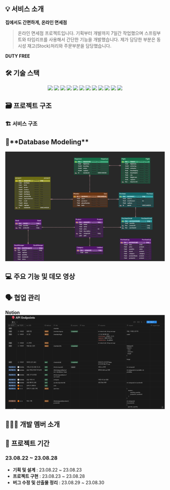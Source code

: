 ## 💡 서비스 소개

**집에서도 간편하게, 온라인 면세점**

> 온라인 면세점 프로젝트입니다. 기획부터 개발까지 7일간 작업했으며 스프링부트와 타임리프를 사용해서 간단한 기능을 개발했습니다. 제가 담당한 부분은 동시성 재고(Stock)처리와 주문부분을 담당했습니다.

**DUTY FREE**

## 🛠️ 기술 스택

<div style="text-align:center">

<img src="https://img.shields.io/badge/thymeleaf-005F0F?style=for-the-badge&logo=thymeleaf&logoColor=white">  
<img src="https://img.shields.io/badge/jquery-0769AD?style=for-the-badge&logo=jquery&logoColor=white">  
<img src="https://img.shields.io/badge/mariadb-003545?style=for-the-badge&logo=mariadb&logoColor=white">  
  <img src="https://img.shields.io/badge/java-007396?style=for-the-badge&logo=java&logoColor=white">  <img src="https://img.shields.io/badge/spring-6DB33F?style=for-the-badge&logo=spring&logoColor=white"> 
  <img src="https://img.shields.io/badge/springboot-6DB33F?style=for-the-badge&logo=springboot&logoColor=white"> <img src="https://img.shields.io/badge/html5-E34F26?style=for-the-badge&logo=html5&logoColor=white"> 
  <img src="https://img.shields.io/badge/css-1572B6?style=for-the-badge&logo=css3&logoColor=white"> 
  <img src="https://img.shields.io/badge/javascript-F7DF1E?style=for-the-badge&logo=javascript&logoColor=black"> 
<img src="https://img.shields.io/badge/gitlab-FC6D26?style=for-the-badge&logo=gitlab&logoColor=white">
  <img src="https://img.shields.io/badge/git-F05032?style=for-the-badge&logo=git&logoColor=white">
  <img src="https://img.shields.io/badge/notion-CA4245?style=for-the-badge&logo=notion&logoColor=white">
<br>
</div>

## 🗃️ 프로젝트 구조

### 🏗️ 서비스 구조

## 🔗\***\*Database Modeling\*\***

![image-20221007012221742](README.assets/erd.png)

## 💻 주요 기능 및 데모 영상

## 🗣️ 협업 관리

**Notion**
![image-20221007012221742](README.assets/api.PNG)

## 👩‍👩‍👧 개발 멤버 소개

## 📅 프로젝트 기간

### 23.08.22 ~ 23.08.28

- **기획 및 설계** : 23.08.22 ~ 23.08.23
- **프로젝트 구현** : 23.08.23 ~ 23.08.28
- **버그 수정 및 산출물 정리** : 23.08.29 ~ 23.08.30
